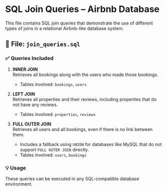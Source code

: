 # SQL Join Queries – Airbnb Database

This file contains SQL join queries that demonstrate the use of different types of joins in a relational Airbnb-like database system.

## 📄 File: `join_queries.sql`

### ✅ Queries Included

1. **INNER JOIN**  
   Retrieves all bookings along with the users who made those bookings.
   - Tables involved: `bookings`, `users`

2. **LEFT JOIN**  
   Retrieves all properties and their reviews, including properties that do not have any reviews.
   - Tables involved: `properties`, `reviews`

3. **FULL OUTER JOIN**  
   Retrieves all users and all bookings, even if there is no link between them.  
   - Includes a fallback using `UNION` for databases like MySQL that do not support `FULL OUTER JOIN` directly.
   - Tables involved: `users`, `bookings`

### 💡 Usage

These queries can be executed in any SQL-compatible database environment.

